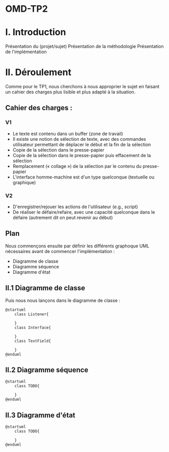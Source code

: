 # OMD-TP2

# I. Introduction
Présentation du (projet/sujet)
Présentation de la méthodologie
Présentation de l'implémentation

# II. Déroulement

Comme pour le TP1, nous cherchons à nous approprier le sujet en faisant un cahier des charges plus lisible et plus adapté à la situation.

## Cahier des charges : 

### V1

- Le texte est contenu dans un buffer (zone de travail)
- Il  existe  une  notion  de  sélection  de  texte,  avec  des  commandes  utilisateur  permettant  de déplacer le début et la fin de la sélection
- Copie de la sélection dans le presse-papier
- Copie de la sélection dans le presse-papier puis effacement de la sélection
- Remplacement (« collage ») de la sélection par le contenu du presse-papier
- L'interface homme-machine est d'un type quelconque (textuelle ou graphique)

### V2

- D'enregistrer/rejouer les actions de l'utilisateur (e.g., script) 
- De réaliser le défaire/refaire, avec une capacité quelconque dans le défaire 
(autrement dit on peut revenir au début)

## Plan

Nous commençons ensuite par définir les différents graphoque UML nécessaires avant de commencer l'implémentation :
- Diagramme de classe
- Diagramme séquence
- Diagramme d'état

## II.1 Diagramme de classe

Puis nous nous lançons dans le diagramme de classe :

```plantuml
@startuml
    class Listener{
        
    }
    class Interface{
        
    }
    class TextField{
        
    }
@enduml
``` 

## II.2 Diagramme séquence

```plantuml
@startuml
    class TODO{

    }
@enduml
``` 

## II.3 Diagramme d'état

```plantuml
@startuml
    class TODO{

    }
@enduml
``` 